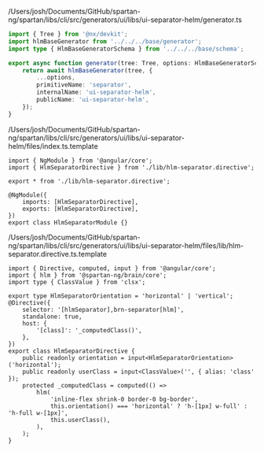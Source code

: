 /Users/josh/Documents/GitHub/spartan-ng/spartan/libs/cli/src/generators/ui/libs/ui-separator-helm/generator.ts
```typescript
import { Tree } from '@nx/devkit';
import hlmBaseGenerator from '../../../base/generator';
import type { HlmBaseGeneratorSchema } from '../../../base/schema';

export async function generator(tree: Tree, options: HlmBaseGeneratorSchema) {
	return await hlmBaseGenerator(tree, {
		...options,
		primitiveName: 'separator',
		internalName: 'ui-separator-helm',
		publicName: 'ui-separator-helm',
	});
}

```
/Users/josh/Documents/GitHub/spartan-ng/spartan/libs/cli/src/generators/ui/libs/ui-separator-helm/files/index.ts.template
```
import { NgModule } from '@angular/core';
import { HlmSeparatorDirective } from './lib/hlm-separator.directive';

export * from './lib/hlm-separator.directive';

@NgModule({
	imports: [HlmSeparatorDirective],
	exports: [HlmSeparatorDirective],
})
export class HlmSeparatorModule {}

```
/Users/josh/Documents/GitHub/spartan-ng/spartan/libs/cli/src/generators/ui/libs/ui-separator-helm/files/lib/hlm-separator.directive.ts.template
```
import { Directive, computed, input } from '@angular/core';
import { hlm } from '@spartan-ng/brain/core';
import type { ClassValue } from 'clsx';

export type HlmSeparatorOrientation = 'horizontal' | 'vertical';
@Directive({
	selector: '[hlmSeparator],brn-separator[hlm]',
	standalone: true,
	host: {
		'[class]': '_computedClass()',
	},
})
export class HlmSeparatorDirective {
	public readonly orientation = input<HlmSeparatorOrientation>('horizontal');
	public readonly userClass = input<ClassValue>('', { alias: 'class' });
	protected _computedClass = computed(() =>
		hlm(
			'inline-flex shrink-0 border-0 bg-border',
			this.orientation() === 'horizontal' ? 'h-[1px] w-full' : 'h-full w-[1px]',
			this.userClass(),
		),
	);
}

```
